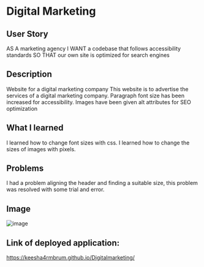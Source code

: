 # Digital Marketing

## User Story
AS A marketing agency
I WANT a codebase that follows accessibility standards
SO THAT our own site is optimized for search engines

## Description
Website for a digital marketing company
This website is to advertise the services of a digital marketing company. Paragraph font size has been increased for accessibility. Images have been given alt attributes for SEO optimization

## What I learned
I learned how to change font sizes with css. I learned how to change the sizes of images with pixels. 

## Problems
I had a problem aligning the header and finding a suitable size, this problem was resolved with some trial and error.

## Image
![image](https://user-images.githubusercontent.com/113778804/202556119-30ff56a0-669a-4158-bd91-97824314eae2.png)

## Link of deployed application:
https://keesha4rmbrum.github.io/Digitalmarketing/

